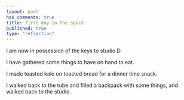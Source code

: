 ```yaml
---
layout: post
has_comments: true
title: first day in the space
published: true
type: "reflection"
---
```



I am now in possession of the keys to studio D.

I have gathered some things to have on hand to eat.

I made toasted kale on toasted bread for a dinner time snack.

I walked back to the tube and filled a backpack with some things, and walked back to the studio.

